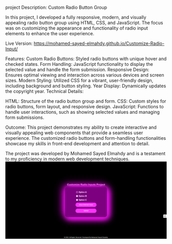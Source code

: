 project Description: Custom Radio Button Group

In this project, I developed a fully responsive, modern, and visually appealing radio button group using HTML, CSS, and JavaScript. The focus was on customizing the appearance and functionality of radio input elements to enhance the user experience.

Live Version: https://mohamed-sayed-elmahdy.github.io/Customize-Radio-Input/

Features:
Custom Radio Buttons: Styled radio buttons with unique hover and checked states.
Form Handling: JavaScript functionality to display the selected value and handle the form submission.
Responsive Design: Ensures optimal viewing and interaction across various devices and screen sizes.
Modern Styling: Utilized CSS for a vibrant, user-friendly design, including background and button styling.
Year Display: Dynamically updates the copyright year.
Technical Details:

HTML: Structure of the radio button group and form.
CSS: Custom styles for radio buttons, form layout, and responsive design.
JavaScript: Functions to handle user interactions, such as showing selected values and managing form submissions.

Outcome:
This project demonstrates my ability to create interactive and visually appealing web components that provide a seamless user experience. The customized radio buttons and form-handling functionalities showcase my skills in front-end development and attention to detail.

The project was developed by Mohamed Sayed Elmahdy and is a testament to my proficiency in modern web development techniques.
![customize radio input](https://raw.githubusercontent.com/mohamed-sayed-elmahdy/Customize-Radio-Input/master/customize%20radio%20input.png)
